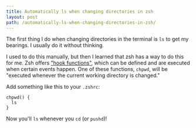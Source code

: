```yaml
---
title: Automatically ls when changing directories in zsh
layout: post
path: /automatically-ls-when-changing-directories-in-zsh/
---
```


The first thing I do when changing directories in the terminal is `ls` to get my bearings. I usually do it without thinking.

I used to do this manually, but then I learned that zsh has a way to do this for me. Zsh offers ["hook functions"](http://zsh.sourceforge.net/Doc/Release/Functions.html#Hook-Functions), which can be defined and are executed when certain events happen. One of these functions, `chpwd`, will be "executed whenever the current working directory is changed."

Add something like this to your `.zshrc`:

    chpwd() {
      ls
    }

Now you'll `ls` whenever you `cd` (or `pushd`)!
